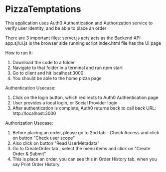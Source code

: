 # PizzaTemptations
This application uses Auth0 Authentication and Authorization service to verify user identity, and be able to place an order

There are 3 important files:
server.js acts acts as the Backend API
app.sj/ui.js is the browser side running script
index.html file has the UI page

How to run it:
1. Download the code to a folder
2. Navigate to that folder in a terminal and run npm start
3. Go to client and hit localhost:3000
4. You should be able to the home pizza page

Authentication Usecase:
1. Click on the login button, which redirects to Auth0 Authentication page 
2. User provides a local login, or Social Provider login 
3. After authentication is complete, Auth0 returns back to call back URL: http://localhost:3000


Authorization Usecase:
1. Before placing an order, please go to 2nd tab - Check Access and click on button "Check user scope"
2. Also click on button "Read UserMetadata"
3. Go to CreateOrder tab , select the menu items and click on "Create Order & Submit"
4. This is place an order, you can see this in Order History tab, when you say Print Order History

